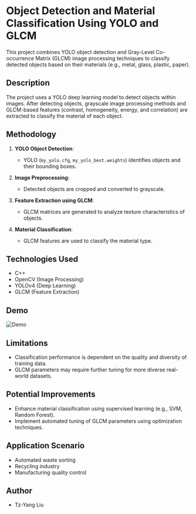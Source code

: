 # Object Detection and Material Classification Using YOLO and GLCM

This project combines YOLO object detection and Gray-Level Co-occurrence Matrix (GLCM) image processing techniques to classify detected objects based on their materials (e.g., metal, glass, plastic, paper).

## Description

The project uses a YOLO deep learning model to detect objects within images. After detecting objects, grayscale image processing methods and GLCM-based features (contrast, homogeneity, energy, and correlation) are extracted to classify the material of each object.

## Methodology

1. **YOLO Object Detection**:  
   - YOLO (`my_yolo.cfg`, `my_yolo_best.weights`) identifies objects and their bounding boxes.

2. **Image Preprocessing**:  
   - Detected objects are cropped and converted to grayscale.

3. **Feature Extraction using GLCM**:  
   - GLCM matrices are generated to analyze texture characteristics of objects.

4. **Material Classification**:  
   - GLCM features are used to classify the material type.

## Technologies Used

- C++
- OpenCV (Image Processing)
- YOLOv4 (Deep Learning)
- GLCM (Feature Extraction)

## Demo
![Demo](assets/demo.png)

## Limitations

- Classification performance is dependent on the quality and diversity of training data.
- GLCM parameters may require further tuning for more diverse real-world datasets.

## Potential Improvements

- Enhance material classification using supervised learning (e.g., SVM, Random Forest).
- Implement automated tuning of GLCM parameters using optimization techniques.

## Application Scenario

- Automated waste sorting
- Recycling industry
- Manufacturing quality control

## Author

- Tz-Yang Liu
